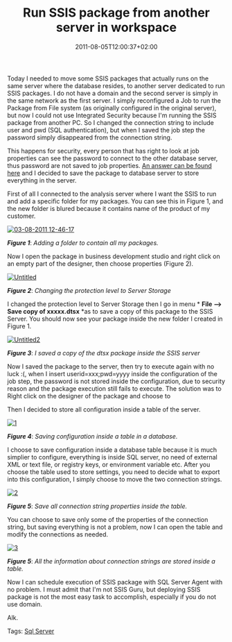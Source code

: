 ﻿---
title: "Run SSIS package from another server in workspace"
description: ""
date: 2011-08-05T12:00:37+02:00
draft: false
tags: [Sql Server,SSIS]
categories: [Sql Server]
---
Today I needed to move some SSIS packages that actually runs on the same server where the database resides, to another server dedicated to run SSIS packages. I do not have a domain and the second server is simply in the same network as the first server. I simply reconfigured a Job to run the Package from File system (as originally configured in the original server), but now I could not use Integrated Security because I'm running the SSIS package from another PC. So I changed the connection string to include user and pwd (SQL authentication), but when I saved the job step the password simply disappeared from the connection string.

This happens for security, every person that has right to look at job properties can see the password to connect to the other database server, thus password are not saved to job properties. [An answer can be found here](http://support.microsoft.com/kb/918760) and I decided to save the package to database server to store everything in the server.

First of all I connected to the analysis server where I want the SSIS to run and add a specific folder for my packages. You can see this in Figure 1, and the new folder is blured because it contains name of the product of my customer.

[![03-08-2011 12-46-17](https://www.codewrecks.com/blog/wp-content/uploads/2011/08/03-08-2011-12-46-17_thumb.jpg "03-08-2011 12-46-17")](https://www.codewrecks.com/blog/wp-content/uploads/2011/08/03-08-2011-12-46-17.jpg)

 ***Figure 1***: *Adding a folder to contain all my packages.*

Now I open the package in business development studio and right click on an empty part of the designer, then choose properties (Figure 2).

[![Untitled](https://www.codewrecks.com/blog/wp-content/uploads/2011/08/Untitled_thumb.jpg "Untitled")](https://www.codewrecks.com/blog/wp-content/uploads/2011/08/Untitled.jpg)

 ***Figure 2***: *Changing the protection level to Server Storage*

I changed the protection level to Server Storage then I go in menu * **File –&gt; Save copy of xxxxx.dtsx** *as to save a copy of this package to the SSIS Server. You should now see your package inside the new folder I created in Figure 1.

[![Untitled2](https://www.codewrecks.com/blog/wp-content/uploads/2011/08/Untitled2_thumb.jpg "Untitled2")](https://www.codewrecks.com/blog/wp-content/uploads/2011/08/Untitled2.jpg)

 ***Figure 3***: *I saved a copy of the dtsx package inside the SSIS server*

Now I saved the package to the server, then try to execute again with no luck :(, when I insert userid=xxx;pwd=yyyy inside the configuration of the job step, the password is not stored inside the configuration, due to security reason and the package execution still fails to execute. The solution was to Right click on the designer of the package and choose to

Then I decided to store all configuration inside a table of the server.

[![1](https://www.codewrecks.com/blog/wp-content/uploads/2011/08/1_thumb.jpg "1")](https://www.codewrecks.com/blog/wp-content/uploads/2011/08/1.jpg)

 ***Figure 4***: *Saving configuration inside a table in a database.*

I choose to save configuration inside a database table because it is much simplier to configure, everything is inside SQL server, no need of external XML or text file, or registry keys, or environment variable etc. After you choose the table used to store settings, you need to decide what to export into this configuration, I simply choose to move the two connection strings.

[![2](https://www.codewrecks.com/blog/wp-content/uploads/2011/08/2_thumb.jpg "2")](https://www.codewrecks.com/blog/wp-content/uploads/2011/08/2.jpg)

 ***Figure 5***: *Save all connection string properties inside the table.*

You can choose to save only some of the properties of the connection string, but saving everything is not a problem, now I can open the table and modify the connections as needed.

[![3](https://www.codewrecks.com/blog/wp-content/uploads/2011/08/3_thumb.jpg "3")](https://www.codewrecks.com/blog/wp-content/uploads/2011/08/3.jpg)

 ***Figure 5***: *All the information about connection strings are stored inside a table.*

Now I can schedule execution of SSIS package with SQL Server Agent with no problem. I must admit that I'm not SSIS Guru, but deploying SSIS package is not the most easy task to accomplish, especially if you do not use domain.

Alk.

Tags: [Sql Server](http://technorati.com/tag/Sql%20Server)
